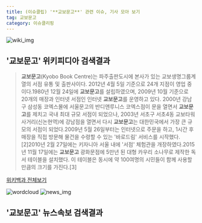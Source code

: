 ```yaml
---
title: (이슈클립) '**교보문고**' 관련 이슈, 기사 모아 보기
tag: 교보문고
category: 이슈클리핑
---
```

![wiki_img](https://user-images.githubusercontent.com/42597476/44503234-41136a80-a6d0-11e8-9071-6fc6418eafe4.png)
## **'**교보문고**'** 위키피디아 검색결과
>**교보문고**(Kyobo Book Centre)는 파주출판도시에 본사가 있는 교보생명그룹계열의 서점 유통 및 출판사이다. 2012년 4월 5일 기준으로 24개 지점이 영업 중이다.1980년 12월 24일에 **교보문고**를 설립하였으며, 2009년 10월 기준으로 20개의 매장과 인터넷 서점인 인터넷 **교보문고**를 운영하고 있다. 2000년 강남구 삼성동 코엑스몰에 서울문고의 반디앤루니스 코엑스점이 문을 열면서 **교보문고**를 제치고 국내 최대 규모 서점이 되었으나, 2003년 서초구 서초4동 교보타워사거리(신논현역)에 강남점을 열면서 다시 **교보문고**는 대한민국에서 가장 큰 규모의 서점이 되었다.2009년 5월 26일부터는 인터넷으로 주문을 하고, 1시간 후 매장을 직접 방문해 물건을 수령할 수 있는 '바로드림' 서비스를 시작했다.[2]2010년 2월 27일에는 키자니아 서울 내에 '서점' 체험관을 개장하였다.2015년 11월 17일에는 **교보문고** 광화문점에 5만년 된 대형 카우리 소나무로 제작한 독서 테이블을 설치했다. 이 테이블은 동시에 약 100여명의 시민들이 함께 사용할 만큼의 크기를 가진다.[3]

<a href="https://ko.wikipedia.org/wiki/교보문고" target="_blank">위키백과 전체보기</a>

![wordcloud](https://s3.ap-northeast-2.amazonaws.com/lyrics101-wordcloud/2018-09-25-1537848627.png)
![news_img](https://user-images.githubusercontent.com/42597476/44507050-1206f400-a6e4-11e8-8d98-7ffbfebb353f.png)
## **'**교보문고**'** 뉴스속보 검색결과

